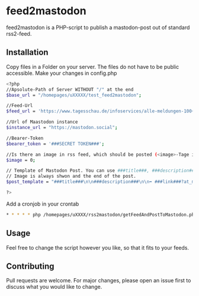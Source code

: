 # feed2mastodon

feed2mastodon is a PHP-script to publish a mastodon-post out of standard rss2-feed. 

## Installation
Copy files in a Folder on your server. The files do not have to be public accessible.
Make your changes in config.php 

```bash
<?php
//Apsolute-Path of Server WITHOUT "/" at the end
$base_url = "/homepages/uXXXXX/test_feed2mastodon";

//Feed-Url
$feed_url = 'https://www.tagesschau.de/infoservices/alle-meldungen-100~rss2.xml';

//Url of Maastodon instance
$instance_url = "https://mastodon.social";

//Bearer-Token
$bearer_token = '###SECRET TOKEN###';

//Is there an image in rss feed, which should be posted (<image>-Tage is naecassary): 0 false or 1 for true 
$image = 0;

// Template of Mastodon Post. You can use ###title###, ###description### and ###link### and \n for line-break. 
// Image is always shwon and the end of the post. 
$post_template = "###title###\n\n###description###\n\n➡️ ###link###?at_medium=mastodon&at_campaign=tagesschau.de"

?>
```
Add a cronjob in your crontab

```bash
* * * * * php /homepages/uXXXX/rss2mastodon/getFeedAndPostToMastodon.php
```

## Usage
Feel free to change the script however you like, so that it fits to your feeds. 

## Contributing
Pull requests are welcome. For major changes, please open an issue first
to discuss what you would like to change.